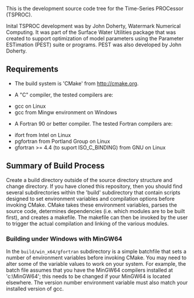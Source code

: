 This is the development source code tree for the Time-Series PROCessor
(TSPROC).

Inital TSPROC development was by John Doherty, Watermark Numerical
Computing.  It was part of the Surface Water Utilities package that was
created to support optimization of model parameters using the Parameter
ESTimation (PEST) suite or programs.  PEST was also developed by John Doherty.

## Requirements


* The build system is 'CMake' from http://cmake.org.

* A "C" compiler, the tested compilers are:

 + gcc on Linux
 + gcc from Mingw environment on Windows

* A Fortran 90 or better compiler. The tested Fortran compilers are:

 + ifort from Intel on Linux
 + pgfortran from Portland Group on Linux
 + gfortran >= 4.4 (to suport ISO_C_BINDING) from GNU on Linux

## Summary of Build Process

Create a build directory outside of the source directory structure and change
directory. If you have cloned this repository, then you should find several subdirectories within the 'build' subdirectory that contain scripts designed to set environment variables and compilation options before invoking CMake. CMake takes these environment variables, parses the source code, determines dependencies (i.e. which modules are to be built first), and creates a makefile. The makefile can then be invoked by the user to trigger the actual compilation and linking of the various modules.

### Building under Windows with MinGW64

In the `build/win_x64/gfortran` subdirectory is a simple batchfile that sets a number of environment variables before invoking CMake. You may need to alter some of the variable values to work on your system. For example, the batch file assumes that you have the MinGW64 compilers installed at 'c:\MinGW64'; this needs to be changed if your MinGW64 is located elsewhere. The version number environment variable must also match your installed version of gcc.

